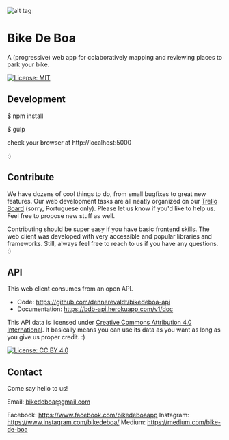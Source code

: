 ![alt tag](https://www.bikedeboa.com.br/favicons/icon-192x192.png)

# Bike De Boa 

A (progressive) web app for colaboratively mapping and reviewing places to park your bike.

[![License: MIT](https://img.shields.io/badge/License-MIT-yellow.svg)](https://opensource.org/licenses/MIT)
## Development

$ npm install

$ gulp

check your browser at http://localhost:5000 

:)


## Contribute

We have dozens of cool things to do, from small bugfixes to great new features. Our web development tasks are all neatly organized on our [Trello Board](https://trello.com/b/C9HizZN0/bike-de-boa-dev-web) (sorry, Portuguese only). Please let us know if you'd like to help us. Feel free to propose new stuff as well.

Contributing should be super easy if you have basic frontend skills. The web client was developed with very accessible and popular libraries and frameworks. Still, always feel free to reach to us if you have any questions. :)

## API

This web client consumes from an open API.
* Code: https://github.com/dennerevaldt/bikedeboa-api
* Documentation: https://bdb-api.herokuapp.com/v1/doc

This API data is licensed under [Creative Commons Attribution 4.0 International](https://creativecommons.org/licenses/by/4.0/). It basically means you can use its data as you want as long as you give us proper credit. :)

[![License: CC BY 4.0](https://licensebuttons.net/l/by/4.0/80x15.png)](http://creativecommons.org/licenses/by/4.0/)

## Contact

Come say hello to us!

Email: bikedeboa@gmail.com

Facebook: https://www.facebook.com/bikedeboaapp
Instagram: https://www.instagram.com/bikedeboa/
Medium: https://medium.com/bike-de-boa
